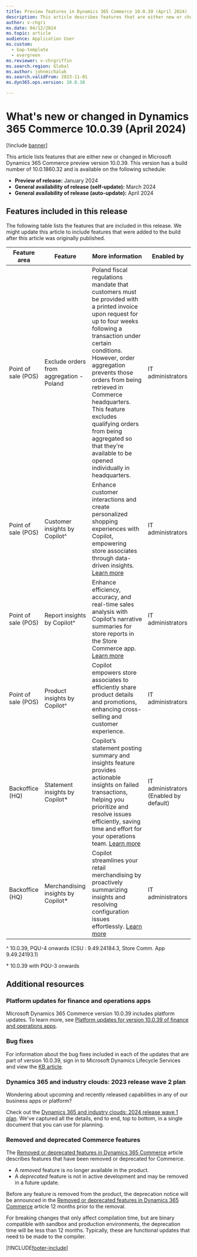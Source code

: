 ```yaml
---
title: Preview features in Dynamics 365 Commerce 10.0.39 (April 2024)
description: This article describes features that are either new or changed in Microsoft Dynamics 365 Commerce 10.0.39. 
author: v-chgri
ms.date: 04/12/2024
ms.topic: article
audience: Application User
ms.custom: 
  - bap-template
  - evergreen
ms.reviewer: v-chrgriffin
ms.search.region: Global
ms.author: johnmichalak
ms.search.validFrom: 2023-11-01
ms.dyn365.ops.version: 10.0.38

---
```


# What's new or changed in Dynamics 365 Commerce 10.0.39 (April 2024)

[!include [banner](../includes/banner.md)]

This article lists features that are either new or changed in Microsoft Dynamics 365 Commerce preview version 10.0.39. This version has a build number of 10.0.1860.32 and is available on the following schedule:

- **Preview of release:** January 2024
- **General availability of release (self-update):** March 2024
- **General availability of release (auto-update):** April 2024

## Features included in this release

The following table lists the features that are included in this release. We might update this article to include features that were added to the build after this article was originally published.

| Feature area | Feature | More information | Enabled by |
|---|---|---|---|
| Point of sale (POS) | Exclude orders from aggregation - Poland | Poland fiscal regulations mandate that customers must be provided with a printed invoice upon request for up to four weeks following a transaction under certain conditions. However, order aggregation prevents those orders from being retrieved in Commerce headquarters. This feature excludes qualifying orders from being aggregated so that they're available to be opened individually in headquarters. | IT administrators |
| Point of sale (POS)| Customer insights by Copilot^ | Enhance customer interactions and create personalized shopping experiences with Copilot, empowering store associates through data-driven insights. [Learn more](https://learn.microsoft.com/en-us/dynamics365/commerce/copilot-pos-customer-insights)| IT administrators |
| Point of sale (POS) | Report insights by Copilot^| Enhance efficiency, accuracy, and real-time sales analysis with Copilot’s narrative summaries for store reports in the Store Commerce app. [Learn more](https://learn.microsoft.com/en-us/dynamics365/commerce/copilot-pos-report-insights)| IT administrators |
| Point of sale (POS) | Product insights by Copilot^| Copilot empowers store associates to efficiently share product details and promotions, enhancing cross-selling and customer experience. | IT administrators |
| Backoffice (HQ) | Statement insights by Copilot*| Copilot’s statement posting summary and insights feature provides actionable insights on failed transactions, helping you prioritize and resolve issues efficiently, saving time and effort for your operations team. [Learn more](https://learn.microsoft.com/en-us/dynamics365/commerce/copilot-statement-summaries) | IT administrators (Enabled by default) |
| Backoffice (HQ) | Merchandising insights by Copilot* | Copilot streamlines your retail merchandising by proactively summarizing insights and resolving configuration issues effortlessly. [Learn more](https://learn.microsoft.com/en-us/dynamics365/commerce/copilot-based-merch-insights)| IT administrators |

^ 10.0.39, PQU-4 onwards (CSU : 9.49.24184.3, Store Comm. App 9.49.24193.1)

\* 10.0.39 with PQU-3 onwards


## Additional resources

### Platform updates for finance and operations apps

Microsoft Dynamics 365 Commerce version 10.0.39 includes platform updates. To learn more, see [Platform updates for version 10.0.39 of finance and operations apps](../../fin-ops-core/fin-ops/get-started/whats-new-platform-updates-10-0-39.md). 
  
### Bug fixes

For information about the bug fixes included in each of the updates that are part of version 10.0.39, sign in to Microsoft Dynamics Lifecycle Services and view the [KB article](https://fix.lcs.dynamics.com/Issue/Details?bugId=886261).

### Dynamics 365 and industry clouds: 2023 release wave 2 plan

Wondering about upcoming and recently released capabilities in any of our business apps or platform?

Check out the [Dynamics 365 and industry clouds: 2024 release wave 1 plan](/dynamics365/release-plan/2024wave1/). We've captured all the details, end to end, top to bottom, in a single document that you can use for planning.

### Removed and deprecated Commerce features

The [Removed or deprecated features in Dynamics 365 Commerce](removed-deprecated-features-commerce.md) article describes features that have been removed or deprecated for Commerce.

- A *removed* feature is no longer available in the product.
- A *deprecated* feature is not in active development and may be removed in a future update.

Before any feature is removed from the product, the deprecation notice will be announced in the [Removed or deprecated features in Dynamics 365 Commerce](removed-deprecated-features-commerce.md) article 12 months prior to the removal.

For breaking changes that only affect compilation time, but are binary compatible with sandbox and production environments, the deprecation time will be less than 12 months. Typically, these are functional updates that need to be made to the compiler.

[!INCLUDE[footer-include](../../includes/footer-banner.md)]
